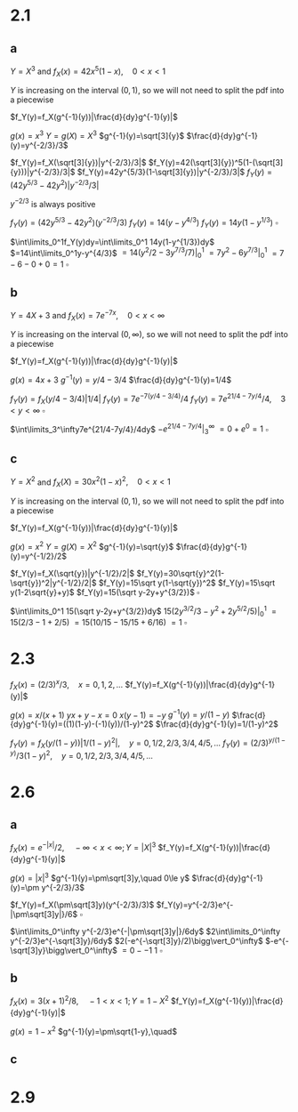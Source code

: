 # 2.1

## a

$Y=X^3$ and $f_X(x)=42x^5(1-x),\quad0<x<1$

$Y$ is increasing on the interval $(0,1)$, so we will not need to split the pdf into a piecewise

$f_Y(y)=f_X(g^{-1}(y))|\frac{d}{dy}g^{-1}(y)|$

$g(x)=x^3$
$Y=g(X)=X^3$
$g^{-1}(y)=\sqrt[3]{y}$
$\frac{d}{dy}g^{-1}(y)=y^{-2/3}/3$

$f_Y(y)=f_X(\sqrt[3]{y})|y^{-2/3}/3|$
$f_Y(y)=42(\sqrt[3]{y})^5(1-(\sqrt[3]{y}))|y^{-2/3}/3|$
$f_Y(y)=42y^{5/3}(1-\sqrt[3]{y})|y^{-2/3}/3|$
$f_Y(y)=(42y^{5/3}-42y^2)|y^{-2/3}/3|$

$y^{-2/3}$ is always positive

$f_Y(y)=(42y^{5/3}-42y^2)(y^{-2/3}/3)$
$f_Y(y)=14(y-y^{4/3})$
$f_Y(y)=14y(1-y^{1/3})$
$\square$

$\int\limits_0^1f_Y(y)dy=\int\limits_0^1 14y(1-y^{1/3})dy$
$=14\int\limits_0^1y-y^{4/3}$
$=14(y^2/2-3y^{7/3}/7)\bigg\vert_0^1$
$=7y^2-6y^{7/3}\bigg\vert_0^1$
$=7-6-0+0=1$
$\square$
## b

$Y=4X+3$ and $f_X(x)=7e^{-7x},\quad0<x<\infty$

$Y$ is increasing on the interval $(0,\infty)$, so we will not need to split the pdf into a piecewise

$f_Y(y)=f_X(g^{-1}(y))|\frac{d}{dy}g^{-1}(y)|$

$g(x)=4x+3$
$g^{-1}(y)=y/4-3/4$
$\frac{d}{dy}g^{-1}(y)=1/4$

$f_Y(y)=f_X(y/4-3/4)|1/4|$
$f_Y(y)=7e^{-7(y/4-3/4)}/4$
$f_Y(y)=7e^{21/4-7y/4}/4,\quad3<y<\infty$
$\square$

$\int\limits_3^\infty7e^{21/4-7y/4}/4dy$
$-e^{21/4-7y/4}\bigg\vert_3^\infty$
$=0+e^0=1$
$\square$

## c

$Y=X^2$ and $f_X(X)=30x^2(1-x)^2,\quad 0<x<1$

$Y$ is increasing on the interval $(0,1)$, so we will not need to split the pdf into a piecewise

$f_Y(y)=f_X(g^{-1}(y))|\frac{d}{dy}g^{-1}(y)|$

$g(x)=x^2$
$Y=g(X)=X^2$
$g^{-1}(y)=\sqrt{y}$
$\frac{d}{dy}g^{-1}(y)=y^{-1/2}/2$

$f_Y(y)=f_X(\sqrt{y})|y^{-1/2}/2|$
$f_Y(y)=30\sqrt{y}^2(1-\sqrt{y})^2|y^{-1/2}/2|$
$f_Y(y)=15\sqrt y(1-\sqrt{y})^2$
$f_Y(y)=15\sqrt y(1-2\sqrt{y}+y)$
$f_Y(y)=15(\sqrt y-2y+y^{3/2})$
$\square$

$\int\limits_0^1 15(\sqrt y-2y+y^{3/2})dy$
$15(2y^{3/2}/3-y^2+2y^{5/2}/5)\bigg\vert_0^1$
$=15(2/3-1+2/5)$
$=15(10/15-15/15+6/16)$
$=1$
$\square$

# 2.3

$f_X(x)=(2/3)^x/3,\quad x=0,1,2,...$
$f_Y(y)=f_X(g^{-1}(y))|\frac{d}{dy}g^{-1}(y)|$

$g(x)=x/(x+1)$
$yx+y-x=0$
$x(y-1)=-y$
$g^{-1}(y)=y/(1-y)$
$\frac{d}{dy}g^{-1}(y)=((1)(1-y)-(-1)(y))/(1-y)^2$
$\frac{d}{dy}g^{-1}(y)=1/(1-y)^2$

$f_Y(y)=f_X(y/(1-y))|1/(1-y)^2|,\quad y=0,1/2,2/3,3/4,4/5,...$
$f_Y(y)=(2/3)^{y/(1-y)}/3(1-y)^2,\quad y=0,1/2,2/3,3/4,4/5,...$

# 2.6

## a

$f_X(x)=e^{-|x|}/2,\quad -\infty<x<\infty;Y=|X|^3$
$f_Y(y)=f_X(g^{-1}(y))|\frac{d}{dy}g^{-1}(y)|$

$g(x)=|x|^3$
$g^{-1}(y)=\pm\sqrt[3]y,\quad 0\le y$
$\frac{d}{dy}g^{-1}(y)=\pm y^{-2/3}/3$

$f_Y(y)=f_X(\pm\sqrt[3]y)(y^{-2/3}/3)$
$f_Y(y)=y^{-2/3}e^{-|\pm\sqrt[3]y|}/6$
$\square$

$\int\limits_0^\infty y^{-2/3}e^{-|\pm\sqrt[3]y|}/6dy$
$2\int\limits_0^\infty y^{-2/3}e^{-\sqrt[3]y}/6dy$
$2(-e^{-\sqrt[3]y}/2)\bigg\vert_0^\infty$
$-e^{-\sqrt[3]y}\bigg\vert_0^\infty$
$=0--1$
$1$
$\square$

## b

$f_X(x)=3(x+1)^2/8,\quad-1<x<1;Y=1-X^2$
$f_Y(y)=f_X(g^{-1}(y))|\frac{d}{dy}g^{-1}(y)|$

$g(x)=1-x^2$
$g^{-1}(y)=\pm\sqrt{1-y},\quad$

## c

# 2.9